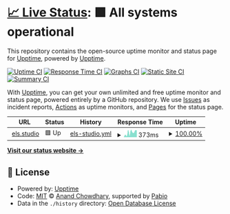 # [📈 Live Status](https://upptime.github.io/upptime): <!--live status--> **🟩 All systems operational**

This repository contains the open-source uptime monitor and status page for [Upptime](https://upptime.js.org), powered by [Upptime](https://github.com/upptime/upptime).

[![Uptime CI](https://github.com/emmalevesque/uptime/workflows/Uptime%20CI/badge.svg)](https://github.com/emmalevesque/uptime/actions?query=workflow%3A%22Uptime+CI%22)
[![Response Time CI](https://github.com/emmalevesque/uptime/workflows/Response%20Time%20CI/badge.svg)](https://github.com/emmalevesque/uptime/actions?query=workflow%3A%22Response+Time+CI%22)
[![Graphs CI](https://github.com/emmalevesque/uptime/workflows/Graphs%20CI/badge.svg)](https://github.com/emmalevesque/uptime/actions?query=workflow%3A%22Graphs+CI%22)
[![Static Site CI](https://github.com/emmalevesque/uptime/workflows/Static%20Site%20CI/badge.svg)](https://github.com/emmalevesque/uptime/actions?query=workflow%3A%22Static+Site+CI%22)
[![Summary CI](https://github.com/emmalevesque/uptime/workflows/Summary%20CI/badge.svg)](https://github.com/emmalevesque/uptime/actions?query=workflow%3A%22Summary+CI%22)

With [Upptime](https://upptime.js.org), you can get your own unlimited and free uptime monitor and status page, powered entirely by a GitHub repository. We use [Issues](https://github.com/upptime/upptime/issues) as incident reports, [Actions](https://github.com/emmalevesque/uptime/actions) as uptime monitors, and [Pages](https://upptime.github.io/upptime) for the status page.

<!--start: status pages-->
<!-- This summary is generated by Upptime (https://github.com/upptime/upptime) -->
<!-- Do not edit this manually, your changes will be overwritten -->
<!-- prettier-ignore -->
| URL | Status | History | Response Time | Uptime |
| --- | ------ | ------- | ------------- | ------ |
| <img alt="" src="https://icons.duckduckgo.com/ip3/els.studio.ico" height="13"> [els.studio](https://els.studio) | 🟩 Up | [els-studio.yml](https://github.com/emmalevesque/uptime/commits/HEAD/history/els-studio.yml) | <details><summary><img alt="Response time graph" src="./graphs/els-studio/response-time-week.png" height="20"> 373ms</summary><br><a href="https://emmalevesque.github.io/uptime/history/els-studio"><img alt="Response time 373" src="https://img.shields.io/endpoint?url=https%3A%2F%2Fraw.githubusercontent.com%2Femmalevesque%2Fuptime%2FHEAD%2Fapi%2Fels-studio%2Fresponse-time.json"></a><br><a href="https://emmalevesque.github.io/uptime/history/els-studio"><img alt="24-hour response time 548" src="https://img.shields.io/endpoint?url=https%3A%2F%2Fraw.githubusercontent.com%2Femmalevesque%2Fuptime%2FHEAD%2Fapi%2Fels-studio%2Fresponse-time-day.json"></a><br><a href="https://emmalevesque.github.io/uptime/history/els-studio"><img alt="7-day response time 373" src="https://img.shields.io/endpoint?url=https%3A%2F%2Fraw.githubusercontent.com%2Femmalevesque%2Fuptime%2FHEAD%2Fapi%2Fels-studio%2Fresponse-time-week.json"></a><br><a href="https://emmalevesque.github.io/uptime/history/els-studio"><img alt="30-day response time 373" src="https://img.shields.io/endpoint?url=https%3A%2F%2Fraw.githubusercontent.com%2Femmalevesque%2Fuptime%2FHEAD%2Fapi%2Fels-studio%2Fresponse-time-month.json"></a><br><a href="https://emmalevesque.github.io/uptime/history/els-studio"><img alt="1-year response time 373" src="https://img.shields.io/endpoint?url=https%3A%2F%2Fraw.githubusercontent.com%2Femmalevesque%2Fuptime%2FHEAD%2Fapi%2Fels-studio%2Fresponse-time-year.json"></a></details> | <details><summary><a href="https://emmalevesque.github.io/uptime/history/els-studio">100.00%</a></summary><a href="https://emmalevesque.github.io/uptime/history/els-studio"><img alt="All-time uptime 100.00%" src="https://img.shields.io/endpoint?url=https%3A%2F%2Fraw.githubusercontent.com%2Femmalevesque%2Fuptime%2FHEAD%2Fapi%2Fels-studio%2Fuptime.json"></a><br><a href="https://emmalevesque.github.io/uptime/history/els-studio"><img alt="24-hour uptime 100.00%" src="https://img.shields.io/endpoint?url=https%3A%2F%2Fraw.githubusercontent.com%2Femmalevesque%2Fuptime%2FHEAD%2Fapi%2Fels-studio%2Fuptime-day.json"></a><br><a href="https://emmalevesque.github.io/uptime/history/els-studio"><img alt="7-day uptime 100.00%" src="https://img.shields.io/endpoint?url=https%3A%2F%2Fraw.githubusercontent.com%2Femmalevesque%2Fuptime%2FHEAD%2Fapi%2Fels-studio%2Fuptime-week.json"></a><br><a href="https://emmalevesque.github.io/uptime/history/els-studio"><img alt="30-day uptime 100.00%" src="https://img.shields.io/endpoint?url=https%3A%2F%2Fraw.githubusercontent.com%2Femmalevesque%2Fuptime%2FHEAD%2Fapi%2Fels-studio%2Fuptime-month.json"></a><br><a href="https://emmalevesque.github.io/uptime/history/els-studio"><img alt="1-year uptime 100.00%" src="https://img.shields.io/endpoint?url=https%3A%2F%2Fraw.githubusercontent.com%2Femmalevesque%2Fuptime%2FHEAD%2Fapi%2Fels-studio%2Fuptime-year.json"></a></details>

<!--end: status pages-->

[**Visit our status website →**](https://upptime.github.io/upptime)

## 📄 License

- Powered by: [Upptime](https://github.com/upptime/upptime)
- Code: [MIT](./LICENSE) © [Anand Chowdhary](https://anandchowdhary.com), supported by [Pabio](https://pabio.com)
- Data in the `./history` directory: [Open Database License](https://opendatacommons.org/licenses/odbl/1-0/)
